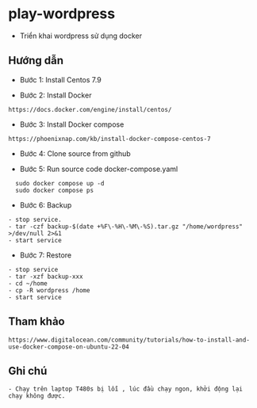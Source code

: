 # play-wordpress

- Triển khai wordpress sử dụng docker

## Hướng dẫn
- Bước 1: Install Centos 7.9

- Bước 2: Install Docker
```
https://docs.docker.com/engine/install/centos/
```

- Bước 3: Install Docker compose
```
https://phoenixnap.com/kb/install-docker-compose-centos-7
```

- Bước 4: Clone source from github

- Bước 5: Run source code docker-compose.yaml
```
  sudo docker compose up -d
  sudo docker compose ps
```

- Bước 6: Backup
```
- stop service.
- tar -czf backup-$(date +%F\-%H\-%M\-%S).tar.gz "/home/wordpress" >/dev/null 2>&1
- start service
```

- Bước 7: Restore
```
- stop service
- tar -xzf backup-xxx
- cd ~/home
- cp -R wordpress /home
- start service
```

## Tham khảo
```
https://www.digitalocean.com/community/tutorials/how-to-install-and-use-docker-compose-on-ubuntu-22-04
```

## Ghi chú
```
- Chạy trên laptop T480s bị lỗi , lúc đầu chạy ngon, khởi động lại chạy không được.
```
